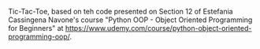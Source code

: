 Tic-Tac-Toe, based on teh code presented on Section 12 of Estefania Cassingena Navone's course "Python OOP - Object Oriented Programming for Beginners" at https://www.udemy.com/course/python-object-oriented-programming-oop/.
